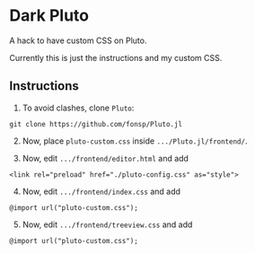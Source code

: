 # Dark Pluto

A hack to have custom CSS on Pluto.

Currently this is just the instructions and my custom CSS.

## Instructions

1. To avoid clashes, clone `Pluto`:
```
git clone https://github.com/fonsp/Pluto.jl
```

2. Now, place `pluto-custom.css` inside `.../Pluto.jl/frontend/`.

3. Now, edit `.../frontend/editor.html` and add
```
<link rel="preload" href="./pluto-config.css" as="style">
```

4. Now, edit `.../frontend/index.css` and add
```
@import url("pluto-custom.css");
```

5. Now, edit `.../frontend/treeview.css` and add
```
@import url("pluto-custom.css");
```